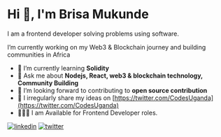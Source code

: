 <h1>Hi 👋, I'm Brisa Mukunde</h1>
<p>I am a frontend developer solving problems using software.</p>
<p> I’m currently working on my Web3 & Blockchain journey and building communities in Africa</p>


- 🌱  I’m currently learning **Solidity**
- 💬  Ask me about **Nodejs, React, web3 & blockchain technology, Community Building**
- 🤝  I’m looking forward to contributing to **open source contribution**
- 📝  I irregularly share my ideas on [https://twitter.com/CodesUganda](https://twitter.com/CodesUganda)
- 🧑🏾‍💻  I am Available for Frontend Developer roles.

[![linkedin](https://img.shields.io/badge/linkedin-0A66C2?style=for-the-badge&logo=linkedin&logoColor=white)](https://www.linkedin.com/in/mukundebrisa/)
[![twitter](https://img.shields.io/badge/twitter-1DA1F2?style=for-the-badge&logo=twitter&logoColor=white)](https://twitter.com/CodesUganda)
